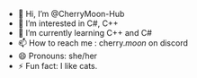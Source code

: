 - 👋 Hi, I’m @CherryMoon-Hub
- 👀 I’m interested in C#, C++
- 🌱 I’m currently learning C++ and C#
- 📫 How to reach me : cherry._moon_ on discord
- 😄 Pronouns: she/her
- ⚡ Fun fact: I like cats.

<!---
CherryMoon-Hub/CherryMoon-Hub is a ✨ special ✨ repository because its `README.md` (this file) appears on your GitHub profile.
You can click the Preview link to take a look at your changes.
--->
